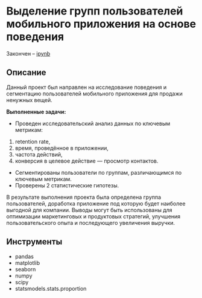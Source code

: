 # Выделение групп пользователей мобильного приложения на основе поведения

Закончен – [ipynb](https://github.com/younforet/Portfolio/blob/main/app_groups_project/app_groups_project.ipynb)

## Описание 

Данный проект был направлен на исследование поведения и сегментацию пользователей мобильного приложения для продажи ненужных вещей. 

**Выполненные задачи:**
* Проведен исследовательский анализ данных по ключевым метрикам:
1. retention rate,
2. время, проведённое в приложении, 
3. частота действий, 
4. конверсия в целевое действие — просмотр контактов.
* Сегментированы пользователи по группам, различающимся по ключевым метрикам.
* Проверены 2 статистические гипотезы.

В результате выполнения проекта была определена группа пользователей, доработка приложение под которую будет наиболее выгодной для компании. Выводы могут быть использованы для оптимизации маркетинговых и продуктовых стратегий, улучшения пользовательского опыта и последующего увеличения выручки.

## Инструменты
* pandas
* matplotlib
* seaborn
* numpy
* scipy
* statsmodels.stats.proportion
